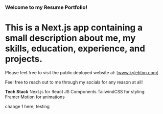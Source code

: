### Welcome to my Resume Portfolio!

# This is a Next.js app containing a small description about me, my skills, education, experience, and projects.

Please feel free to visit the public deployed website at:
[www.kylehton.com]

Feel free to reach out to me through my socials for any reason at all! 

**Tech Stack**
Next.js for React JS Components
TailwindCSS for styling
Framer Motion for animations

change 1 here, testing